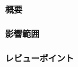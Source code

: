 # 概要
<!-- コードの変更理由や意図を書きましょう -->

# 影響範囲
<!-- この変更によりどのような影響が出るか書きましょう -->

# レビューポイント
<!-- もやもやしていることやレビュー時に特に見てほしいポイントを書きましょう -->
